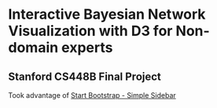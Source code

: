 # Interactive Bayesian Network Visualization with D3 for Non-domain experts
## Stanford CS448B Final Project
Took advantage of [Start Bootstrap - Simple Sidebar](https://startbootstrap.com/template-overviews/simple-sidebar/)

